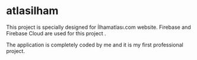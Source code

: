 # atlasilham


This project is specially designed for İlhamatlası.com website.
Firebase and Firebase Cloud  are  used for this project .

The application is completely coded by me and it is my first professional project.
